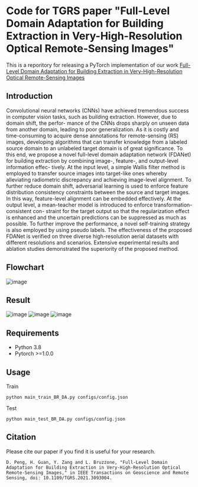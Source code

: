 # Code for TGRS paper "Full-Level Domain Adaptation for Building Extraction in Very-High-Resolution Optical Remote-Sensing Images"
This is a reporitory for releasing a PyTorch implementation of our work [Full-Level Domain Adaptation for Building Extraction in Very-High-Resolution Optical Remote-Sensing Images](https://ieeexplore.ieee.org/document/9481881)

## Introduction
Convolutional neural networks (CNNs) have achieved tremendous success in computer vision tasks, such as building extraction. However, due to domain shift, the perfor- mance of the CNNs drops sharply on unseen data from another domain, leading to poor generalization. As it is costly and time-consuming to acquire dense annotations for remote-sensing (RS) images, developing algorithms that can transfer knowledge from a labeled source domain to an unlabeled target domain is of great significance. To this end, we propose a novel full-level domain adaptation network (FDANet) for building extraction by combining image-, feature-, and output-level information effec- tively. At the input level, a simple Wallis filter method is employed to transfer source images into target-like ones whereby alleviating radiometric discrepancy and achieving image-level alignment. To further reduce domain shift, adversarial learning is used to enforce feature distribution consistency constraints between the source and target images. In this way, feature-level alignment can be embedded effectively. At the output level, a mean-teacher model is introduced to enforce transformation-consistent con- straint for the target output so that the regularization effect is enhanced and the uncertain predictions can be suppressed as much as possible. To further improve the performance, a novel self-training strategy is also employed by using pseudo labels. The effectiveness of the proposed FDANet is verified on three diverse high-resolution aerial datasets with different resolutions and scenarios. Extensive experimental results and ablation studies demonstrated the superiority of the proposed method.
## Flowchart
![image](https://user-images.githubusercontent.com/20106991/126872583-ecc4d2fe-f2c6-4fc0-bf22-4a57cb025b57.png)

## Result
![image](https://user-images.githubusercontent.com/20106991/126867293-c4c4de5a-87a5-4907-af9f-dfc8631950a8.png)
![image](https://user-images.githubusercontent.com/20106991/126867267-e516d6bb-0b12-473d-9b62-96753c8ad583.png)
![image](https://user-images.githubusercontent.com/20106991/126867284-1ae8baed-c275-473e-b8a6-60d71bd68f5f.png)

## Requirements

- Python 3.8
- Pytorch >=1.0.0

## Usage
Train
```
python main_train_BR_DA.py configs/config.json
```
Test
```
python main_test_BR_DA.py configs/config.json
```

## Citation
Please cite our paper if you find it is useful for your research.
```
D. Peng, H. Guan, Y. Zang and L. Bruzzone, "Full-Level Domain Adaptation for Building Extraction in Very-High-Resolution Optical Remote-Sensing Images," in IEEE Transactions on Geoscience and Remote Sensing, doi: 10.1109/TGRS.2021.3093004.
```
